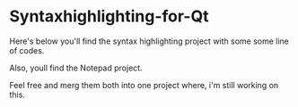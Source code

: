 # Syntaxhighlighting-for-Qt

Here's below you'll find the syntax highlighting project with some some line of codes.


Also, youll find the Notepad project.


Feel free and merg them both into one project where, i'm still working on this.
